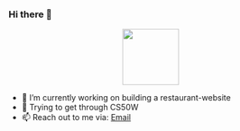 ### Hi there 👋

<div id="header" align="center">
  <img src="https://media.giphy.com/media/ZEUODEtQiUZWGg6IHR/giphy.gif" width="100"/>
</div>

- 🔭 I’m currently working on building a restaurant-website
- 🌱 Trying to get through CS50W
- 📫 Reach out to me via: <a href="mailto:anantb77@gmail.com">Email</a>
<!--- ⚡ Fun fact: ...-->
<!--- 👯 I’m looking to collaborate on ... -->

